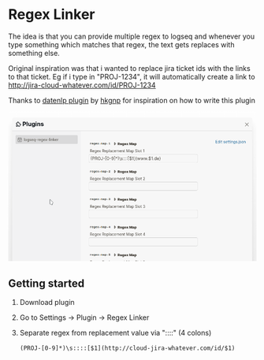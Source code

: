# Regex Linker

The idea is that you can provide multiple regex to logseq and whenever you type something which matches that regex, 
the text gets replaces with something else.

Original inspiration was that i wanted to replace jira ticket ids with the links to that ticket. Eg if i type in "PROJ-1234", it will automatically create a link to
http://jira-cloud-whatever.com/id/PROJ-1234

Thanks to [datenlp plugin](https://github.com/hkgnp/logseq-datenlp-plugin) by [hkgnp](https://github.com/hkgnp) for inspiration on how to write this plugin

![test](example.gif)

## Getting started

1. Download plugin
2. Go to Settings -> Plugin -> Regex Linker
3. Separate regex from replacement value via "::::" (4 colons)

       (PROJ-[0-9]*)\s::::[$1](http://cloud-jira-whatever.com/id/$1)